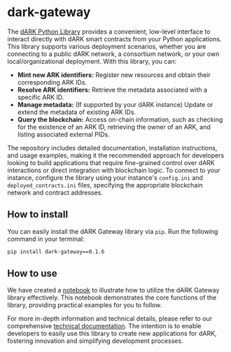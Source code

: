 # dark-gateway

The [dARK Python Library](https://github.com/dark-pid/dark-gateway) provides a convenient, low-level interface to interact directly with dARK smart contracts from your Python applications. This library supports various deployment scenarios, whether you are connecting to a public dARK network, a consortium network, or your own local/organizational deployment. With this library, you can:

* **Mint new ARK identifiers:** Register new resources and obtain their corresponding ARK IDs.
* **Resolve ARK identifiers:** Retrieve the metadata associated with a specific ARK ID.
* **Manage metadata:** (If supported by your dARK instance) Update or extend the metadata of existing ARK IDs.
* **Query the blockchain:** Access on-chain information, such as checking for the existence of an ARK ID, retrieving the owner of an ARK, and listing associated external PIDs.

The repository includes detailed documentation, installation instructions, and usage examples, making it the recommended approach for developers looking to build applications that require fine-grained control over dARK interactions or direct integration with blockchain logic. To connect to your instance, configure the library using your instance's `config.ini` and `deployed_contracts.ini` files, specifying the appropriate blockchain network and contract addresses.


## How to install

You can easily install the dARK Gateway library via `pip`. Run the following command in your terminal:

```bash
pip install dark-gateway==0.1.6
```


## How to use

We have created a [notebook](./docs/example_notebooks/basic_dark_usage.ipynb) to illustrate how to utilize the dARK Gateway library effectively. This notebook demonstrates the core functions of the library, providing practical examples for you to follow.

For more in-depth information and technical details, please refer to our comprehensive [technical documentation](docs/technical_overview.md). The intention is to enable developers to easily use this library to create new applications for dARK, fostering innovation and simplifying development processes.


